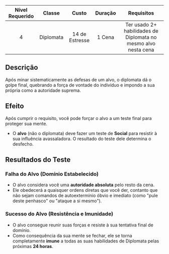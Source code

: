 
| Nível Requerido |  Classe   |     Custo      | Duração |                           Requisitos                           |
| :-------------: | :-------: | :------------: | :-----: | :------------------------------------------------------------: |
|        4        | Diplomata | 14 de Estresse | 1 Cena  | Ter usado 2+ habilidades de Diplomata no mesmo alvo nesta cena |

## Descrição
Após minar sistematicamente as defesas de um alvo, o diplomata dá o golpe final, quebrando a força de vontade do indivíduo e impondo a sua própria como a autoridade suprema.

## Efeito
Após cumprir o requisito, você pode forçar o alvo a um teste final para proteger sua mente.

* O **alvo** (não o diplomata) deve fazer um teste de **Social** para resistir à sua influência avassaladora. O resultado do teste dele determina o desfecho.

## Resultados do Teste

### Falha do Alvo (Domínio Estabelecido)
* O alvo considera você uma **autoridade absoluta** pelo resto da cena.
* Ele obedecerá a quaisquer ordens diretas que você der, contanto que não sejam comandos de autoextermínio óbvio e imediato (como "pule deste penhasco" ou "ataque a si mesmo").

### Sucesso do Alvo (Resistência e Imunidade)
* O alvo consegue reunir suas forças e resiste à sua tentativa final de domínio.
* Como consequência da sua mente se fechar, ele se torna completamente **imune** a todas as suas habilidades de Diplomata pelas próximas **24 horas**.